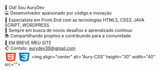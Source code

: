 👋 Olá! Sou AuryDev<br>
💻 Desenvolvedor apaixonado por código e inovação<br>
🌟 Especialista em Front-End com as tecnologias HTML5, CSS3, JAVA SCRIPT, WORDPRESS<br>
🚀 Sempre em busca de novos desafios e aprendizado contínuo<br>
📚 Compartilhando projetos e contribuindo para a comunidade<br>
🔗 EM BREVE MEU SITE<br>
📫 Contato: aurydev39@gmail.com<br>
  <img align="center" alt="Aury-HTML" height="30" width="40" src="https://raw.githubusercontent.com/devicons/devicon/master/icons/html5/html5-original.svg">
  <img align="center" alt="Aury-CSS" height="30" width="40" src="https://raw.githubusercontent.com/devicons/devicon/master/icons/css3/css3-original.svg">
  <img align="center" alt="Aury-CSS" height="30" width="40" src="<i class="devicon-threedsmax-plain colorido"></i>">
